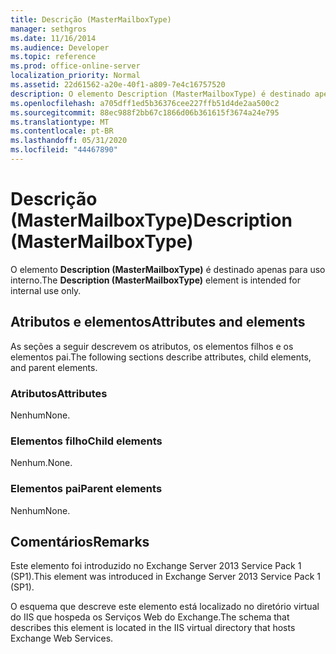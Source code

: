 ```yaml
---
title: Descrição (MasterMailboxType)
manager: sethgros
ms.date: 11/16/2014
ms.audience: Developer
ms.topic: reference
ms.prod: office-online-server
localization_priority: Normal
ms.assetid: 22d61562-a20e-40f1-a809-7e4c16757520
description: O elemento Description (MasterMailboxType) é destinado apenas para uso interno.
ms.openlocfilehash: a705dff1ed5b36376cee227ffb51d4de2aa500c2
ms.sourcegitcommit: 88ec988f2bb67c1866d06b361615f3674a24e795
ms.translationtype: MT
ms.contentlocale: pt-BR
ms.lasthandoff: 05/31/2020
ms.locfileid: "44467890"
---
```

# <a name="description-mastermailboxtype"></a><span data-ttu-id="e59e2-103">Descrição (MasterMailboxType)</span><span class="sxs-lookup"><span data-stu-id="e59e2-103">Description (MasterMailboxType)</span></span>

<span data-ttu-id="e59e2-104">O elemento **Description (MasterMailboxType)** é destinado apenas para uso interno.</span><span class="sxs-lookup"><span data-stu-id="e59e2-104">The **Description (MasterMailboxType)** element is intended for internal use only.</span></span> 

## <a name="attributes-and-elements"></a><span data-ttu-id="e59e2-105">Atributos e elementos</span><span class="sxs-lookup"><span data-stu-id="e59e2-105">Attributes and elements</span></span>

<span data-ttu-id="e59e2-106">As seções a seguir descrevem os atributos, os elementos filhos e os elementos pai.</span><span class="sxs-lookup"><span data-stu-id="e59e2-106">The following sections describe attributes, child elements, and parent elements.</span></span>
  
### <a name="attributes"></a><span data-ttu-id="e59e2-107">Atributos</span><span class="sxs-lookup"><span data-stu-id="e59e2-107">Attributes</span></span>

<span data-ttu-id="e59e2-108">Nenhum</span><span class="sxs-lookup"><span data-stu-id="e59e2-108">None.</span></span>
  
### <a name="child-elements"></a><span data-ttu-id="e59e2-109">Elementos filho</span><span class="sxs-lookup"><span data-stu-id="e59e2-109">Child elements</span></span>

<span data-ttu-id="e59e2-110">Nenhum.</span><span class="sxs-lookup"><span data-stu-id="e59e2-110">None.</span></span>
  
### <a name="parent-elements"></a><span data-ttu-id="e59e2-111">Elementos pai</span><span class="sxs-lookup"><span data-stu-id="e59e2-111">Parent elements</span></span>

<span data-ttu-id="e59e2-112">Nenhum</span><span class="sxs-lookup"><span data-stu-id="e59e2-112">None.</span></span>
  
## <a name="remarks"></a><span data-ttu-id="e59e2-113">Comentários</span><span class="sxs-lookup"><span data-stu-id="e59e2-113">Remarks</span></span>

<span data-ttu-id="e59e2-114">Este elemento foi introduzido no Exchange Server 2013 Service Pack 1 (SP1).</span><span class="sxs-lookup"><span data-stu-id="e59e2-114">This element was introduced in Exchange Server 2013 Service Pack 1 (SP1).</span></span>
  
<span data-ttu-id="e59e2-115">O esquema que descreve este elemento está localizado no diretório virtual do IIS que hospeda os Serviços Web do Exchange.</span><span class="sxs-lookup"><span data-stu-id="e59e2-115">The schema that describes this element is located in the IIS virtual directory that hosts Exchange Web Services.</span></span>
  

